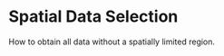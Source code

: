 Spatial Data Selection
======================

How to obtain all data without a spatially limited region.
